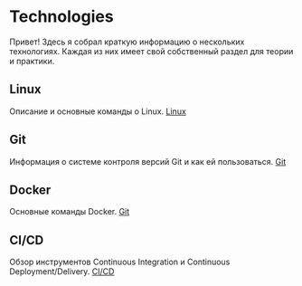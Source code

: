 # Technologies

Привет! Здесь я собрал краткую информацию о нескольких технологиях. Каждая из них имеет свой собственный раздел для теории и практики.

## Linux

Описание и основные команды о Linux. [Linux](Linux/README.md)

## Git

Информация о системе контроля версий Git и как ей пользоваться. [Git](Git/README.md)

## Docker

Основные команды Docker. [Git](Docker/README.md)

## CI/CD

Обзор инструментов Continuous Integration и Continuous Deployment/Delivery. [CI/CD](CI_CD/README.md)
